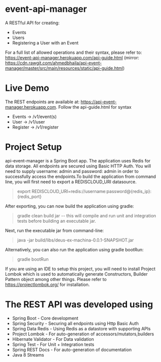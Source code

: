 # event-api-manager
A RESTful API for creating:

* Events
* Users
* Registering a User with an Event

For a full list of allowed operations and their syntax, please refer to: https://event-api-manager.herokuapp.com/api-guide.html (mirror: https://cdn.rawgit.com/ahmedbhaila/api-event-manager/master/src/main/resources/static/api-guide.html)

# Live Demo
The REST endpoints are available at: https://api-event-manager.herokuapp.com. Follow the api-guide.html for syntax
* Events -> /v1/event(s)
* User -> /v1/user
* Register -> /v1/register


# Project Setup
api-event-manager is a Spring Boot app. The application uses Redis for data storage. All endpoints are secured using Basic HTTP Auth. You will need to supply username: admin and password: admin in order to successfully access the endpoints.To build the application from command line, you will first need to export a REDISCLOUD_URI datasource.

> export REDISCLOUD_URI=redis://username:password@{redis_ip}:{redis_port}

After exporting, you can now build the application using gradle:
> gradle clean build jar -- this will compile and run unit and integration tests before building an executable jar. 

Next, run the executable jar from command-line:
> java -jar build/libs/deus-ex-machina-0.0.1-SNAPSHOT.jar

Alternatively, you can also run the application using gradle bootRun:

> gradle bootRun

If you are using an IDE to setup this project, you will need to install Project Lombok which is used to automatically generate Constructors, Builder Pattern object among other things. Please refer to https://projectlombok.org/ for installation.

# The REST API was developed using
* Spring Boot - Core development
* Spring Security - Securing all endpoints using Http Basic Auth
* Spring Data Redis - Using Redis as a datastore with supporting APIs
* Project Lombok - For auto-generation of accessors/mutators,builders
* Hibernate Validator - For Data validation
* Spring Test - For Unit + Integration tests
* Spring REST Docs - For auto-generation of documentation
* Java 8 Streams



